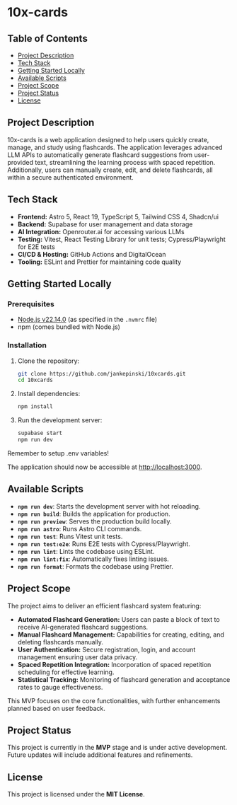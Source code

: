 # 10x-cards

## Table of Contents

- [Project Description](#project-description)
- [Tech Stack](#tech-stack)
- [Getting Started Locally](#getting-started-locally)
- [Available Scripts](#available-scripts)
- [Project Scope](#project-scope)
- [Project Status](#project-status)
- [License](#license)

## Project Description

10x-cards is a web application designed to help users quickly create, manage, and study using flashcards. The application leverages advanced LLM APIs to automatically generate flashcard suggestions from user-provided text, streamlining the learning process with spaced repetition. Additionally, users can manually create, edit, and delete flashcards, all within a secure authenticated environment.

## Tech Stack

- **Frontend:** Astro 5, React 19, TypeScript 5, Tailwind CSS 4, Shadcn/ui
- **Backend:** Supabase for user management and data storage
- **AI Integration:** Openrouter.ai for accessing various LLMs
- **Testing:** Vitest, React Testing Library for unit tests; Cypress/Playwright for E2E tests
- **CI/CD & Hosting:** GitHub Actions and DigitalOcean
- **Tooling:** ESLint and Prettier for maintaining code quality

## Getting Started Locally

### Prerequisites

- [Node.js v22.14.0](https://nodejs.org/) (as specified in the `.nvmrc` file)
- npm (comes bundled with Node.js)

### Installation

1. Clone the repository:
   ```sh
   git clone https://github.com/jankepinski/10xcards.git
   cd 10xcards
   ```
2. Install dependencies:
   ```sh
   npm install
   ```
3. Run the development server:
   ```sh
   supabase start
   npm run dev
   ```

Remember to setup .env variables!

The application should now be accessible at [http://localhost:3000](http://localhost:3000).

## Available Scripts

- **`npm run dev`**: Starts the development server with hot reloading.
- **`npm run build`**: Builds the application for production.
- **`npm run preview`**: Serves the production build locally.
- **`npm run astro`**: Runs Astro CLI commands.
- **`npm run test`**: Runs Vitest unit tests.
- **`npm run test:e2e`**: Runs E2E tests with Cypress/Playwright.
- **`npm run lint`**: Lints the codebase using ESLint.
- **`npm run lint:fix`**: Automatically fixes linting issues.
- **`npm run format`**: Formats the codebase using Prettier.

## Project Scope

The project aims to deliver an efficient flashcard system featuring:

- **Automated Flashcard Generation:** Users can paste a block of text to receive AI-generated flashcard suggestions.
- **Manual Flashcard Management:** Capabilities for creating, editing, and deleting flashcards manually.
- **User Authentication:** Secure registration, login, and account management ensuring user data privacy.
- **Spaced Repetition Integration:** Incorporation of spaced repetition scheduling for effective learning.
- **Statistical Tracking:** Monitoring of flashcard generation and acceptance rates to gauge effectiveness.

This MVP focuses on the core functionalities, with further enhancements planned based on user feedback.

## Project Status

This project is currently in the **MVP** stage and is under active development. Future updates will include additional features and refinements.

## License

This project is licensed under the **MIT License**.
